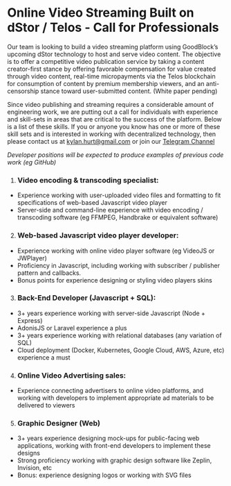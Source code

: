 # Online Video Streaming Built on dStor / Telos - Call for Professionals

Our team is looking to build a video streaming platform using GoodBlock’s upcoming dStor technology to host and serve video content. The objective is to offer a competitive video publication service by taking a content creator-first stance by offering favorable compensation for value created through video content, real-time micropayments via the Telos blockchain for consumption of content by premium membership viewers, and an anti-censorship stance toward user-submitted content. (White paper pending)

Since video publishing and streaming requires a considerable amount of engineering work, we are putting out a call for individuals with experience and skill-sets in areas that are critical to the success of the platform. Below is a list of these skills. If you or anyone you know has one or more of these skill sets and is interested in working with decentralized technology, then please contact us at kylan.hurt@gmail.com or join our [Telegram Channel](https://t.me/joinchat/AAAAAFW6c8mUAuGtfKuQ9A)

*Developer positions will be expected to produce examples of previous code work (eg GitHub)*


1. ### Video encoding & transcoding specialist:
* Experience working with user-uploaded video files and formatting to fit specifications of web-based Javascript video player
* Server-side and command-line experience with video encoding / transcoding software (eg FFMPEG, Handbrake or equivalent software)

2. ### Web-based Javascript video player developer:
* Experience working with online video player software (eg VideoJS or JWPlayer)
* Proficiency in Javascript, including working with subscriber / publisher pattern and callbacks.
* Bonus points for experience designing or styling video players skins

3. ### Back-End Developer (Javascript + SQL):
* 3+ years experience working with server-side Javascript (Node + Express)
* AdonisJS or Laravel experience a plus
* 3+ years experience working with relational databases (any variation of SQL)
* Cloud deployment (Docker, Kubernetes, Google Cloud, AWS, Azure, etc) experience a must

4. ### Online Video Advertising sales:
* Experience connecting advertisers to online video platforms, and working with developers to implement appropriate ad materials to be delivered to viewers

5. ### Graphic Designer (Web)
* 3+ years experience designing mock-ups for public-facing web applications, working with front-end developers to implement these designs
* Strong proficiency working with graphic design software like Zeplin, Invision, etc
* Bonus: experience designing logos or working with SVG files
